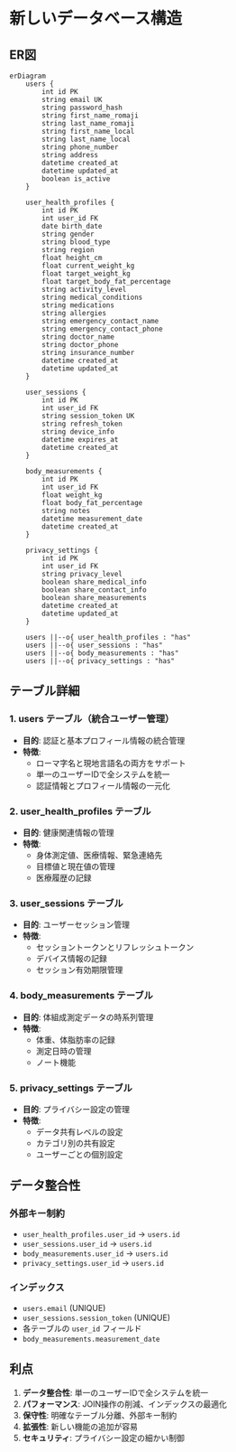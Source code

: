 # 新しいデータベース構造

## ER図

```mermaid
erDiagram
    users {
        int id PK
        string email UK
        string password_hash
        string first_name_romaji
        string last_name_romaji
        string first_name_local
        string last_name_local
        string phone_number
        string address
        datetime created_at
        datetime updated_at
        boolean is_active
    }
    
    user_health_profiles {
        int id PK
        int user_id FK
        date birth_date
        string gender
        string blood_type
        string region
        float height_cm
        float current_weight_kg
        float target_weight_kg
        float target_body_fat_percentage
        string activity_level
        string medical_conditions
        string medications
        string allergies
        string emergency_contact_name
        string emergency_contact_phone
        string doctor_name
        string doctor_phone
        string insurance_number
        datetime created_at
        datetime updated_at
    }
    
    user_sessions {
        int id PK
        int user_id FK
        string session_token UK
        string refresh_token
        string device_info
        datetime expires_at
        datetime created_at
    }
    
    body_measurements {
        int id PK
        int user_id FK
        float weight_kg
        float body_fat_percentage
        string notes
        datetime measurement_date
        datetime created_at
    }
    
    privacy_settings {
        int id PK
        int user_id FK
        string privacy_level
        boolean share_medical_info
        boolean share_contact_info
        boolean share_measurements
        datetime created_at
        datetime updated_at
    }
    
    users ||--o{ user_health_profiles : "has"
    users ||--o{ user_sessions : "has"
    users ||--o{ body_measurements : "has"
    users ||--o{ privacy_settings : "has"
```

## テーブル詳細

### 1. users テーブル（統合ユーザー管理）
- **目的**: 認証と基本プロフィール情報の統合管理
- **特徴**: 
  - ローマ字名と現地言語名の両方をサポート
  - 単一のユーザーIDで全システムを統一
  - 認証情報とプロフィール情報の一元化

### 2. user_health_profiles テーブル
- **目的**: 健康関連情報の管理
- **特徴**:
  - 身体測定値、医療情報、緊急連絡先
  - 目標値と現在値の管理
  - 医療履歴の記録

### 3. user_sessions テーブル
- **目的**: ユーザーセッション管理
- **特徴**:
  - セッショントークンとリフレッシュトークン
  - デバイス情報の記録
  - セッション有効期限管理

### 4. body_measurements テーブル
- **目的**: 体組成測定データの時系列管理
- **特徴**:
  - 体重、体脂肪率の記録
  - 測定日時の管理
  - ノート機能

### 5. privacy_settings テーブル
- **目的**: プライバシー設定の管理
- **特徴**:
  - データ共有レベルの設定
  - カテゴリ別の共有設定
  - ユーザーごとの個別設定

## データ整合性

### 外部キー制約
- `user_health_profiles.user_id` → `users.id`
- `user_sessions.user_id` → `users.id`
- `body_measurements.user_id` → `users.id`
- `privacy_settings.user_id` → `users.id`

### インデックス
- `users.email` (UNIQUE)
- `user_sessions.session_token` (UNIQUE)
- 各テーブルの `user_id` フィールド
- `body_measurements.measurement_date`

## 利点

1. **データ整合性**: 単一のユーザーIDで全システムを統一
2. **パフォーマンス**: JOIN操作の削減、インデックスの最適化
3. **保守性**: 明確なテーブル分離、外部キー制約
4. **拡張性**: 新しい機能の追加が容易
5. **セキュリティ**: プライバシー設定の細かい制御
